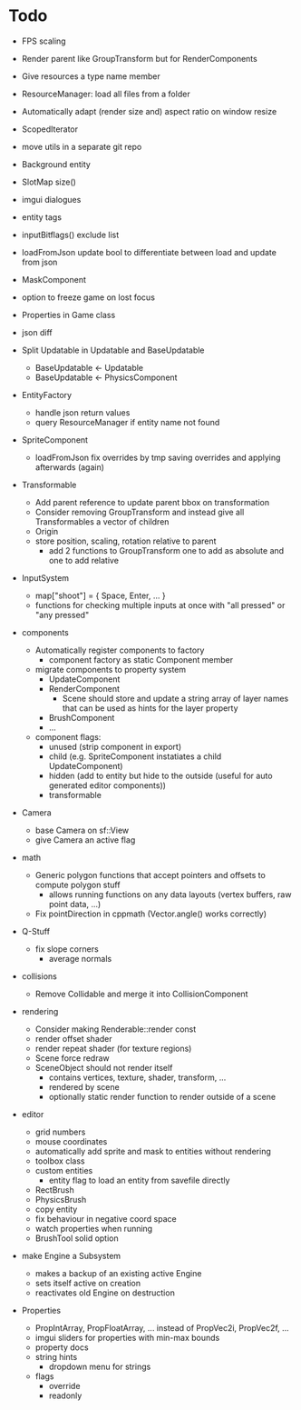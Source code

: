 # Todo

* FPS scaling
* Render parent like GroupTransform but for RenderComponents
* Give resources a type name member
* ResourceManager: load all files from a folder
* Automatically adapt (render size and) aspect ratio on window resize
* ScopedIterator
* move utils in a separate git repo
* Background entity
* SlotMap size()
* imgui dialogues
* entity tags
* inputBitflags() exclude list
* loadFromJson update bool to differentiate between load and update from json
* MaskComponent
* option to freeze game on lost focus
* Properties in Game class
* json diff

* Split Updatable in Updatable and BaseUpdatable
  * BaseUpdatable <- Updatable
  * BaseUpdatable <- PhysicsComponent

* EntityFactory
  * handle json return values
  * query ResourceManager if entity name not found

* SpriteComponent
  * loadFromJson fix overrides by tmp saving overrides and applying afterwards (again)

* Transformable
  * Add parent reference to update parent bbox on transformation
  * Consider removing GroupTransform and instead give all Transformables a vector of children
  * Origin
  * store position, scaling, rotation relative to parent
    * add 2 functions to GroupTransform one to add as absolute and one to add relative

* InputSystem
  * map["shoot"] = { Space, Enter, ... }
  * functions for checking multiple inputs at once with "all pressed" or "any pressed"

* components
  * Automatically register components to factory
    * component factory as static Component member
  * migrate components to property system
    * UpdateComponent
    * RenderComponent
      * Scene should store and update a string array of layer names that can be used as hints for the layer property
    * BrushComponent
    * ...
  * component flags:
    * unused (strip component in export)
    * child (e.g. SpriteComponent instatiates a child UpdateComponent)
    * hidden (add to entity but hide to the outside (useful for auto generated editor components))
    * transformable

* Camera
  * base Camera on sf::View
  * give Camera an active flag

* math
  * Generic polygon functions that accept pointers and offsets to compute polygon stuff
    * allows running functions on any data layouts (vertex buffers, raw point data, ...)
  * Fix pointDirection in cppmath (Vector.angle() works correctly)

* Q-Stuff
  * fix slope corners
    * average normals

* collisions
  * Remove Collidable and merge it into CollisionComponent

* rendering
  * Consider making Renderable::render const
  * render offset shader
  * render repeat shader (for texture regions)
  * Scene force redraw
  * SceneObject should not render itself
    * contains vertices, texture, shader, transform, ...
    * rendered by scene
    * optionally static render function to render outside of a scene

* editor
  * grid numbers
  * mouse coordinates
  * automatically add sprite and mask to entities without rendering
  * toolbox class
  * custom entities
    * entity flag to load an entity from savefile directly
  * RectBrush
  * PhysicsBrush
  * copy entity
  * fix behaviour in negative coord space
  * watch properties when running
  * BrushTool solid option

* make Engine a Subsystem
  * makes a backup of an existing active Engine
  * sets itself active on creation
  * reactivates old Engine on destruction

* Properties
  * PropIntArray, PropFloatArray, ... instead of PropVec2i, PropVec2f, ...
  * imgui sliders for properties with min-max bounds
  * property docs
  * string hints
    * dropdown menu for strings
  * flags
    * override
    * readonly


<!--- vim: tabstop=2 shiftwidth=2 --->
